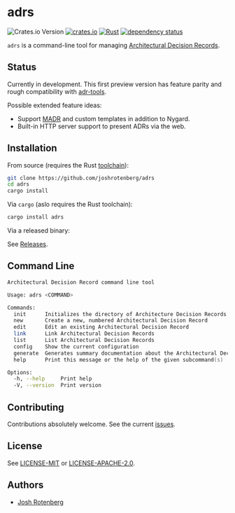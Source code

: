 # adrs

![Crates.io Version](https://img.shields.io/crates/v/adrs)
[![crates.io](https://img.shields.io/crates/d/adrs.svg)](https://crates.io/crates/adrs)
[![Rust](https://github.com/joshrotenberg/adrs/workflows/CI/badge.svg)](https://github.com/joshrotenberg/adrs/actions?query=workflow%3ACI)
[![dependency status](https://deps.rs/repo/github/joshrotenberg/adrs/status.svg)](https://deps.rs/repo/github/joshrotenberg/adrs)

`adrs` is a command-line tool for managing [Architectural Decision Records][0].

## Status

Currently in development. This first preview version has feature parity and rough compatibility with [adr-tools][1].

Possible extended feature ideas:

* Support [MADR][2] and custom templates in addition to Nygard.
* Built-in HTTP server support to present ADRs via the web.

## Installation

From source (requires the Rust [toolchain](https://rustup.rs)):

```sh
git clone https://github.com/joshrotenberg/adrs
cd adrs
cargo install
```

Via `cargo` (aslo requires the Rust toolchain):

```sh
cargo install adrs
```

Via a released binary:

See [Releases](https://github.com/joshrotenberg/adrs/releases).

## Command Line

```zsh
Architectural Decision Record command line tool

Usage: adrs <COMMAND>

Commands:
  init      Initializes the directory of Architecture Decision Records
  new       Create a new, numbered Architectural Decision Record
  edit      Edit an existing Architectural Decision Record
  link      Link Architectural Decision Records
  list      List Architectural Decision Records
  config    Show the current configuration
  generate  Generates summary documentation about the Architectural Decision Records
  help      Print this message or the help of the given subcommand(s)

Options:
  -h, --help     Print help
  -V, --version  Print version
```

## Contributing

Contributions absolutely welcome. See the current [issues](https://github.com/joshrotenberg/adrs/issues).

## License

See [LICENSE-MIT](LICENSE-MIT) or [LICENSE-APACHE-2.0](LICENSE-APACHE-.20).

## Authors

* [Josh Rotenberg][3]

[0]: https://adr.github.io
[1]: https://github.com/npryce/adr-tools
[2]: https://adr.github.io/madr/
[3]: https://github.com/joshrotenberg
